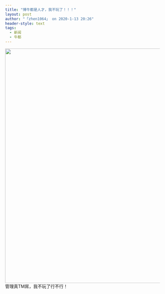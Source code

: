```yaml
---
title: "博牛都是人才，我不玩了！！！"
layout: post
author: "「zhen1064」 on 2020-1-13 20:26"
header-style: text
tags:
  - 新闻
  - 牛都
---
```


<head></head>
<body>
 <ignore_js_op> 
  <img aid="1326913" src="https://bbs.boniu123.cc/data/attachment/forum/202001/13/200033lod9ctb331f9f6bl.png" zoomfile="data/attachment/forum/202001/13/200033lod9ctb331f9f6bl.png" file="data/attachment/forum/202001/13/200033lod9ctb331f9f6bl.png" width="762" inpost="1"> 
  <div class="tip tip_4 aimg_tip" id="aimg_1326913_menu" style="position: absolute; display: none" disautofocus="true"> 
   <div class="xs0"> 
    <p><strong>QQ图片20200113200025.png</strong> <em class="xg1">(56.22 KB, 下载次数: 0)</em></p> 
    <p> <a href="forum.php?mod=attachment&amp;aid=MTMyNjkxM3w0M2M5NDRhYXwxNTc4OTIyMzg5fDB8NTUxMDI0&amp;nothumb=yes" target="_blank">下载附件</a> &nbsp;<a href="javascript:;" onclick="showWindow(this.id, this.getAttribute('url'), 'get', 0);" id="savephoto_1326913" url="home.php?mod=spacecp&amp;ac=album&amp;op=saveforumphoto&amp;aid=1326913&amp;handlekey=savephoto_1326913">保存到相册</a> </p> 
    <p class="xg1 y"><span title="2020-1-13 20:00">1&nbsp;小时前</span> 上传</p> 
   </div> 
   <div class="tip_horn"></div> 
  </div> 
 </ignore_js_op> 管理真TM屌，我不玩了行不行！
 <br>
</body>


